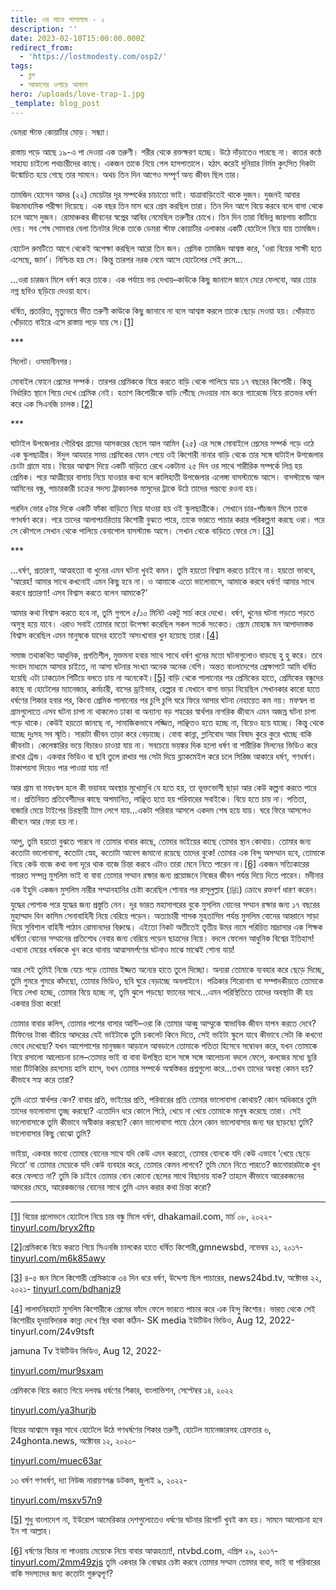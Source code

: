 ```yaml
---
title: ওর সাথে পালালাম - ২
description: ''
date: 2023-02-10T15:00:00.000Z
redirect_from:
  - 'https://lostmodesty.com/osp2/'
tags:
  - ব্লগ
  - আকাশের ওপারে আকাশ
hero: /uploads/love-trap-1.jpg
_template: blog_post
---
```


ডেমরা স্টাফ কোয়ার্টার মোড়। সন্ধ্যা।

রাস্তায় পড়ে আছে ১৯-এ পা দেওয়া এক তরুণী। শরীর থেকে রক্তক্ষরণ হচ্ছে। উঠে দাঁড়াতেও পারছে না। কাতর কণ্ঠে সাহায্য চাইলো পথচারীদের কাছে। একজন তাকে নিয়ে গেল হাসপাতালে। হঠাৎ করেই দুনিয়ার নির্মম কুৎসিত দিকটা উন্মোচিত হয়ে গেছে তার সামনে। অথচ তিন দিন আগেও সম্পূর্ণ অন্য জীবন ছিল তার।

তামজিদ হোসেন আদর (২২) মেয়েটার দূর সম্পর্কের চাচাতো ভাই। যাত্রাবাড়িতেই থাকে দুজন। দুজনই আবার উচ্চমাধ্যমিক পরীক্ষা দিয়েছে। এক বছর তিন মাস ধরে প্রেম করছিল তারা। তিন দিন আগে বিয়ে করবে বলে বাসা থেকে চলে আসে দুজন। রোমাঞ্চকর জীবনের স্বপ্নের আবির নেমেছিল তরুণীর চোখে। তিন দিন তারা বিভিন্ন জায়গায় কাটিয়ে দেয়। সব শেষ সোমবার বেলা তিনটার দিকে তাকে ডেমরা স্টাফ কোয়ার্টার এলাকার একটি হোটেলে নিয়ে যায় তামজিদ।

হোটেল রুমটিতে আগে থেকেই অপেক্ষা করছিল আরো তিন জন। প্রেমিক তামজিদ আশ্বস্ত করে, ‘ওরা বিয়ের সাক্ষী হতে এসেছে, জান’। নিশ্চিন্ত হয় সে। কিন্তু তারপর নরক নেমে আসে হোটেলের সেই রুমে…

…ওরা চারজন মিলে ধর্ষণ করে তাকে। এক পর্যায়ে ভয় দেখায়–কাউকে কিছু জানালে জানে মেরে ফেলবো, আর তোর নগ্ন ছবিও ছড়িয়ে দেওয়া হবে।

ধর্ষিত, প্রতারিত, মৃত্যুভয়ে ভীত তরুণী কাউকে কিছু জানাবে না বলে আশ্বস্ত করলে তাকে ছেড়ে দেওয়া হয়। খোঁড়াতে খোঁড়াতে বাইরে এসে রাস্তায় পড়ে যায় সে।[\[1\]](#_ftn1)

\***

সিলেট। ওসমানীনগর।

মোবাইল ফোনে প্রেমের সম্পর্ক। তারপর প্রেমিককে বিয়ে করতে বাড়ি থেকে পালিয়ে যায় ১৭ বছরের কিশোরী। কিন্তু নির্ধারিত স্থানে গিয়ে দেখে প্রেমিক নেই। হতাশ কিশোরীকে বাড়ি পৌঁছে দেওয়ার নাম করে গ্যারেজে নিয়ে রাতভর ধর্ষণ করে এক সিএনজি চালক।[\[2\]](#_ftn2)

\***

ঘাটাইল উপজেলার গৌরিশ্বর গ্রামের আসকরের ছেলে আল আমিন (২৫) এর সঙ্গে মোবাইলে প্রেমের সম্পর্ক গড়ে ওঠে এক স্কুলছাত্রীর। ঈদুল আযহার সময় প্রেমিকের ফোন পেয়ে ওই কিশোরী নানার বাড়ি থেকে তার সঙ্গে ঘাটাইল উপজেলার চেংটা গ্রামে যায়। বিয়ের আশ্বাস দিয়ে একটি বাড়িতে রেখে একটানা ২৫ দিন ওর সাথে শারীরিক সম্পর্কে লিপ্ত হয় প্রেমিক। পরে আত্মীয়ের বাসায় নিয়ে যাওয়ার কথা বলে কালিহাতী উপজেলার এলেঙ্গা বাসস্ট্যান্ডে আসে। বাসস্ট্যান্ডে আল আমিনের বন্ধু, পাচারকারী চক্রের সদস্য ট্রাকচালক মাসুদের ট্রাকে উঠে তাদের গন্তব্যে রওনা হয়।

পরদিন ভোর ৫টার দিকে একটি ফাঁকা বাড়িতে নিয়ে যাওয়া হয় ওই স্কুলছাত্রীকে। সেখানে চার-পাঁচজন মিলে তাকে গণধর্ষণ করে। পরে তাদের আলাপচারিতায় কিশোরী বুঝতে পারে, তাকে ভারতে পাচার করার পরিকল্পনা করছে ওরা। পরে সে কৌশলে সেখান থেকে পালিয়ে বেনাপোল বাসস্ট্যান্ড আসে। সেখান থেকে বাড়িতে ফেরে সে।[\[3\]](#_ftn3)

\***

…ধর্ষণ, প্রতারণা, আত্মহত্যা বা খুনের এমন ঘটনা খুবই কমন। তুমি হয়তো বিশ্বাস করতে চাইবে না। হয়তো ভাববে, ‘আরেহ! আমার সাথে কখনোই এমন কিছু হবে না। ও আমাকে এতো ভালোবাসে, আমাকে করবে ধর্ষণ! আমার সাথে করবে প্রতারণা! এসব বিশ্বাস করতে বলেন আমাকে?’

আমার কথা বিশ্বাস করতে হবে না, তুমি গুগলে ৫/১০ মিনিট একটু সার্চ করে দেখো। ধর্ষণ, খুনের ঘটনা পড়তে পড়তে অসুস্থ হয়ে যাবে। এরাও সবাই তোমার মতো উপেক্ষা করেছিল সকল সতর্ক সংকেত। প্রেমে মোহান্ধ মন আপাদমস্তক বিশ্বাস করেছিল এমন মানুষকে যাদের হাতেই অসংখ্যবার খুন হয়েছে তারা।[\[4\]](#_ftn4)

সমাজ তথাকথিত আধুনিক, প্রগতিশীল, মুক্তমনা হবার সাথে সাথে ধর্ষণ খুনের মতো ঘটনাগুলোও বাড়ছে হু হু করে। তবে সংবাদ মাধ্যমে আসার চাইতে, না আসা ঘটনার সংখ্যা অনেক অনেক বেশি। অন্তত বাংলাদেশের প্রেক্ষাপটে আমি ধর্ষিত হয়েছি এটা ঢাকঢোল পিটিয়ে বলতে চায় না অনেকেই।[\[5\]](#_ftn5) বাড়ি থেকে পালানোর পর প্রেমিকের হাতে, প্রেমিকের বন্ধুদের কাছে বা হোটেলের ম্যানেজার, কর্মচারী, বাসের ড্রাইভার, হেল্পার বা যেখানে বাসা ভাড়া নিয়েছিল সেখানকার কারো হাতে ধর্ষণের শিকার হবার পর, কিংবা প্রেমিক পালানোর পর চুপি চুপি ঘরে ফিরে আসার ঘটনা নেহায়েত কম নয়। মফস্বল বা গ্রামগুলোতে এসব ঘটনা চাপা না থাকলেও ঢাকা বা অন্যান্য বড় শহরের স্বার্থপর নাগরিক জীবনে এমন অজস্র ঘটনা চাপা পড়ে থাকে। কেউই হয়তো জানছে না, সামাজিকভাবে লজ্জিত, লাঞ্ছিতও হতে হচ্ছে না, বিয়েও হয়ে যাচ্ছে। কিন্তু থেকে যাচ্ছে দুঃসহ সব স্মৃতি। সারাটা জীবন তাড়া করে বেড়াচ্ছে। বোবা কান্না, গ্লানিবোধ আর বিষাদ কুরে কুরে খাচ্ছে বাকি জীবনটা। কেলেঙ্কারির ভয়ে বিচারও চাওয়া যায় না। সবচেয়ে ভয়ঙ্কর দিক হলো ধর্ষণ বা শারীরিক মিলনের ভিডিও করে রাখার ট্রেন্ড। একবার ভিডিও বা ছবি তুলে রাখার পর সেটা দিয়ে ব্ল্যাকমেইল করে চলে সিরিজ আকারে ধর্ষণ, গণধর্ষণ। টাকাপয়সা দিয়েও পার পাওয়া যায় না!

আর গ্রাম বা মফঃস্বল হলে কী ভয়াবহ অবস্থার মুখোমুখি যে হতে হয়, তা ভূক্তভোগী ছাড়া আর কেউ কল্পনা করতে পারে না। প্রতিনিয়ত প্রতিবেশীদের কাছে অপমানিত, লাঞ্ছিত হতে হয় পরিবারের সবাইকে। বিয়ে হতে চায় না। পতিতা, বাজারি মেয়ে টাইপের চিরস্থায়ী ট্যাগ লেগে যায়…একটা পরিবার আসলে একদম শেষ হয়ে যায়। ঘরে ফিরে আসলেও জীবনে আর ফেরা হয় না।

আপু, তুমি হয়তো বুঝতে পারবে না তোমার বাবার কাছে, তোমার ভাইয়ের কাছে তোমার স্থান কোথায়। তোমার জন্য কতোটা ভালোবাসা, কতোটা স্নেহ, কতোটা আবেগ জমানো রয়েছে তাদের বুকে! তোমার এক বিন্দু অসম্মান হবে, তোমাকে নিয়ে কেউ বাজে কথা বলা দূরে থাক বাজে চিন্তা করবে এটাও তারা মেনে নিতে পারেন না।[\[6\]](#_ftn6) একজন সত্যিকারের গায়রত সম্পন্ন মুসলিম ভাই বা বাবা তোমার সম্মান রক্ষার জন্য প্রয়োজনে নিজের জীবন পর্যন্ত দিয়ে দিতে পারেন। মদীনার এক ইহুদি একজন মুসলিম নারীর সম্মানহানির চেষ্টা করেছিল শোনার পর রাসূলুল্লাহ (ﷺ) ক্রোধে রক্তবর্ণ ধারণ করেন। যুদ্ধের পোশাক পরে যুদ্ধের জন্য প্রস্তুতি নেন। দূর ভারত মহাসাগরের বুকে মুসলিম বোনের সম্মান রক্ষার জন্য ১৭ বছরের মুহাম্মাদ বিন কাসিম সেনাবাহিনী নিয়ে বেরিয়ে পড়েন। অত্যাচারী শাসক মুহতাসিম পর্যন্ত মুসলিম বোনের আহ্বানে সাড়া দিয়ে সুবিশাল বাহিনী পাঠান রোমানদের বিরুদ্ধে। এইতো নিকট অতীতেই তৃতীয় উমর নামে পরিচিত মাদ্রাসার এক শিক্ষক ধর্ষিতা বোনের সম্মানের প্রতিশোধ নেবার জন্য বেরিয়ে পড়েন ছাত্রদের নিয়ে। বদলে ফেলেন আধুনিক বিশ্বের ইতিহাস! এখনো মেয়ের ধর্ষককে খুন করে থানায় আত্মসমর্পণের ঘটনাও মাঝে মাঝেই শোনা যায়!

আর সেই তুমিই নিজে যেচে পড়ে তোমার ইজ্জত অন্যের হাতে তুলে দিচ্ছো। অন্যরা তোমাকে ব্যবহার করে ছেড়ে দিচ্ছে, তুমি গুমরে গুমরে কাঁদছো, তোমার ভিডিও, ছবি ঘুরে বেড়াচ্ছে অনলাইনে। পত্রিকার শিরোনাম বা সম্পাদকীয়তে তোমাকে নিয়ে লেখা হচ্ছে, তোমার বিয়ে হচ্ছে না, তুমি ঝুলে পড়ছো ফ্যানের সাথে…এমন পরিস্থিতিতে তাদের অবস্থাটা কী হয় একবার চিন্তা করো!

তোমার বাবার কলিগ, তোমার পাশের বাসার আন্টি–ওরা কি তোমার আব্বু আম্মুকে স্বাভাবিক জীবন যাপন করতে দেবে? টিফিনের টাকা বাঁচিয়ে আদরের যেই ভাইটাকে তুমি চকলেট কিনে দিতে, সেই ভাইটা স্কুলে যাবে কীভাবে সেটা কি কখনো ভেবে দেখেছো? যখন আশেপাশের মানুষজন আড়ালে আবডালে তোমাকে পতিতা হিসেবে সম্বোধন করে, যখন তোমাকে নিয়ে রসালো আলোচনা চলে–তোমার ভাই বা বাবা উপস্থিত হলে সঙ্গে সঙ্গে আলোচনা বদলে ফেলে, কলজের মধ্যে ছুরি মারা টিটকিরির রহস্যময় হাসি হাসে, যখন তোমার সম্পর্কে অস্বস্তিকর প্রশ্নগুলো করে…তখন তাদের অবস্থা কেমন হয়? কীভাবে সহ্য করে তারা?

তুমি এতো স্বার্থপর কেন? বাবার প্রতি, ভাইয়ের প্রতি, পরিবারের প্রতি তোমার ভালোবাসা কোথায়? কোন অধিকারে তুমি তাদের ভালোবাসা তুচ্ছ করছো? এতোদিন ধরে কোলে পিঠে, খেয়ে না খেয়ে তোমাকে মানুষ করেছে তারা। সেই ভালোবাসাকে তুমি কীভাবে অস্বীকার করছো? কোন ভালোবাসা পায়ে ঠেলে কোন ভালোবাসার জন্য ঘর ছাড়ছো তুমি? ভালোবাসার কিছু বোঝো তুমি?

ভাইয়া, একবার ভাবো তোমার বোনের সাথে যদি কেউ এমন করতো, তোমার বোনকে যদি কেউ এভাবে ‘খেয়ে ছেড়ে দিতো’ বা তোমার মেয়েকে যদি কেউ ব্যবহার করে, তোমার কেমন লাগবে? তুমি মেনে নিতে পারতে? জানোয়ারটাকে খুন করে ফেলতে না? তুমি কি চাইবে তোমার বোন কোনো ছেলের সাথে বিছানায় যাক? তাহলে কীভাবে আরেকজনের আদরের মেয়ে, আরেকজনের বোনের সাথে তুমি এমন করার কথা চিন্তা করো?

***

[\[1\]](#_ftnref1) বিয়ের প্রলোভনে হোটেলে নিয়ে চার বন্ধু মিলে ধর্ষণ, dhakamail.com, মার্চ ০৮, ২০২২- [tinyurl.com/bryx2ftp](https://tinyurl.com/bryx2ftp)

[\[2\]](#_ftnref2)প্রেমিককে বিয়ে করতে গিয়ে সিএনজি চালকের হাতে ধর্ষিত কিশোরী,gmnewsbd, নভেম্বর ২১, ২০১৭- [tinyurl.com/m6k85awy](https://tinyurl.com/m6k85awy)

[\[3\]](#_ftnref3) ৪-৫ জন মিলে কিশোরী প্রেমিকাকে ৩৪ দিন ধরে ধর্ষণ, উদ্দেশ্য ছিল পাচারের, news24bd.tv, অক্টোবর ২২, ২০২১- [tinyurl.com/bdhanjz9](https://tinyurl.com/bdhanjz9)

[\[4\]](#_ftnref4) লালমনিরহাটে মুসলিম কিশোরীকে প্রেমের ফাঁদে ফেলে ভারতে পাচার করে এক হিন্দু কিশোর। ভারত থেকে সেই কিশোরীর হৃদয়বিদারক কান্না দেখে স্থির থাকা কঠিন- SK media ইউটিউব ভিডিও, Aug 12, 2022-tinyurl.com/24v9tsft

jamuna Tv ইউটিউব ভিডিও, Aug 12, 2022-

[tinyurl.com/mur9sxam](https://tinyurl.com/mur9sxam)

প্রেমিককে বিয়ে করতে গিয়ে দলবদ্ধ ধর্ষণের শিকার, বাংলাভিশন, সেপ্টেম্বর ১৪, ২০২২

[tinyurl.com/ya3hurjb](https://tinyurl.com/ya3hurjb)

বিয়ের আশ্বাসে বন্ধুর সাথে হোটেলে উঠে গণধর্ষণের শিকার তরুণী, হোটেল ম্যানেজারসহ গ্রেফতার ৬, 24ghonta.news, অক্টোবর ১২, ২০২০-

[tinyurl.com/muec63ar](https://tinyurl.com/muec63ar)

১৩ ধর্ষণ গণধর্ষণ, দ্যা নিউজ নারায়ণগঞ্জ ডটকম, জুলাই ৯, ২০২২-

[tinyurl.com/msxv57n9](https://tinyurl.com/msxv57n9)

[\[5\]](#_ftnref5) শুধু বাংলাদেশ না, ইউরোপ আমেরিকার দেশগুলোতেও ধর্ষণের ঘটনার রিপোর্ট খুবই কম হয়। সামনে আলোচনা হবে ইন শা আল্লাহ।

[\[6\]](#_ftnref6) ধর্ষণের বিচার না পাওয়ায় মেয়েকে নিয়ে বাবার আত্মহত্যা!, ntvbd.com, এপ্রিল ২৯, ২০১৭- [tinyurl.com/2mm49zjs](https://tinyurl.com/2mm49zjs) তুমি একবার কি বোঝার চেষ্টা করবে তোমার সম্মান তোমার বাবা, ভাই বা পরিবারের বাকি সদস্যদের জন্য কতোটা গুরুত্বপূর্ণ?

